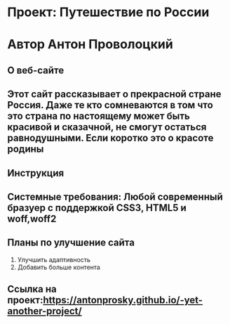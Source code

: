 # Проект: Путешествие по России
# Автор Антон Проволоцкий
## О веб-сайте
Этот сайт рассказывает о прекрасной стране Россия. Даже те кто сомневаются в том что это страна по настоящему может быть красивой и сказачной, не смогут остаться равнодушными. Если коротко это о красоте родины
------
## Инструкция
**Системные требования:** Любой современный бразуер с поддержкой CSS3, HTML5 и woff,woff2
------
## Планы по улучшение сайта
1. Улучшить адаптивность
2. Добавить больше контента

## Ссылка на проект:https://antonprosky.github.io/-yet-another-project/
